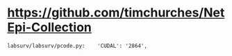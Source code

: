 # https://github.com/timchurches/NetEpi-Collection

```console
labsurv/labsurv/pcode.py:    'CUDAL': '2864',

```

